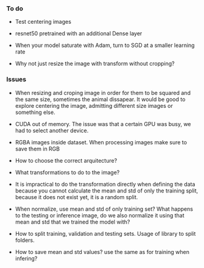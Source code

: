 ### To do

- Test centering images

- resnet50 pretrained with an additional Dense layer

- When your model saturate with Adam, turn to SGD at a smaller learning rate

- Why not just resize the image with transform without cropping?

### Issues

- When resizing and croping image in order for them to be squared and the same size, sometimes the animal dissapear. It would be good to explore centering the image, admitting different size images or something else.

- CUDA out of memory. The issue was that a certain GPU was busy, we had to select another device.

- RGBA images inside dataset. When processing images make sure to save them in RGB

- How to choose the correct arquitecture?

- What transformations to do to the image?

- It is impractical to do the transformation directly when defining the data because you cannot calculate the mean and std of only the training split, because it does not exist yet, it is a random split.

- When normalize, use mean and std of only training set? What happens to the testing or inference image, do we also normalize it using that mean and std that we trained the model with? 

- How to split training, validation and testing sets. Usage of library to split folders.

- How to save mean and std values? use the same as for training when infering?